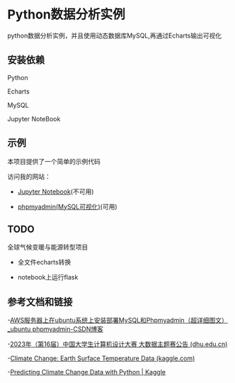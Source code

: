 # Python数据分析实例

python数据分析实例，并且使用动态数据库MySQL,再通过Echarts输出可视化

## 安装依赖

Python 

Echarts

MySQL

Jupyter NoteBook

## 示例

本项目提供了一个简单的示例代码

访问我的网站：

- [Jupyter Notebook](http://1.94.53.219:9000/tree)(不可用)

- [phpmyadmin(MySQL可视化)](http://1.94.53.219:8888/phpmyadmin/index.php?lang=zh_cn)(可用)


## TODO

全球气候变暖与能源转型项目

- 全文件echarts转换

- notebook上运行flask


## 参考文档和链接

-[AWS服务器上在ubuntu系统上安装部署MySQL和Phpmyadmin（超详细图文）_ubuntu phpmyadmin-CSDN博客](https://blog.csdn.net/weixin_45913922/article/details/130100542)



-[2023年（第16届）中国大学生计算机设计大赛 大数据主题赛公告 (dhu.edu.cn)](https://jsjds.dhu.edu.cn/2023/0124/c20379a320418/page.htm)



-[Climate Change: Earth Surface Temperature Data (kaggle.com)](https://www.kaggle.com/datasets/berkeleyearth/climate-change-earth-surface-temperature-data/data)



-[Predicting Climate Change Data with Python | Kaggle](https://www.kaggle.com/code/tytibbets/predicting-climate-change-data-with-python)
